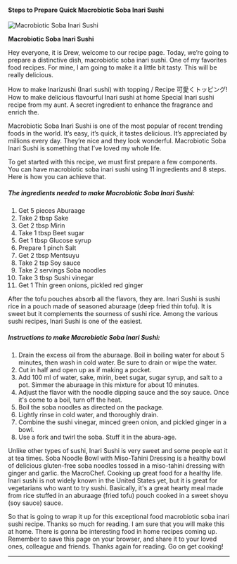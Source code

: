             

#### Steps to Prepare Quick Macrobiotic Soba Inari Sushi

![Macrobiotic Soba Inari Sushi](https://img-global.cpcdn.com/recipes/6641827894525952/751x532cq70/macrobiotic-soba-inari-sushi-recipe-main-photo.jpg)

**Macrobiotic Soba Inari Sushi**

Hey everyone, it is Drew, welcome to our recipe page. Today, we’re going to prepare a distinctive dish, macrobiotic soba inari sushi. One of my favorites food recipes. For mine, I am going to make it a little bit tasty. This will be really delicious.

How to make Inarizushi (Inari sushi) with topping / Recipe 可愛くトッピング! How to make delicious flavourful Inari sushi at home Special Inari sushi recipe from my aunt. A secret ingredient to enhance the fragrance and enrich the.

Macrobiotic Soba Inari Sushi is one of the most popular of recent trending foods in the world. It’s easy, it’s quick, it tastes delicious. It’s appreciated by millions every day. They’re nice and they look wonderful. Macrobiotic Soba Inari Sushi is something that I’ve loved my whole life.

To get started with this recipe, we must first prepare a few components. You can have macrobiotic soba inari sushi using 11 ingredients and 8 steps. Here is how you can achieve that.

##### The ingredients needed to make Macrobiotic Soba Inari Sushi:

1.  Get 5 pieces Aburaage
2.  Take 2 tbsp Sake
3.  Get 2 tbsp Mirin
4.  Take 1 tbsp Beet sugar
5.  Get 1 tbsp Glucose syrup
6.  Prepare 1 pinch Salt
7.  Get 2 tbsp Mentsuyu
8.  Take 2 tsp Soy sauce
9.  Take 2 servings Soba noodles
10.  Take 3 tbsp Sushi vinegar
11.  Get 1 Thin green onions, pickled red ginger

After the tofu pouches absorb all the flavors, they are. Inari Sushi is sushi rice in a pouch made of seasoned aburaage (deep fried thin tofu). It is sweet but it complements the sourness of sushi rice. Among the various sushi recipes, Inari Sushi is one of the easiest.

##### Instructions to make Macrobiotic Soba Inari Sushi:

1.  Drain the excess oil from the aburaage. Boil in boiling water for about 5 minutes, then wash in cold water. Be sure to drain or wipe the water.
2.  Cut in half and open up as if making a pocket.
3.  Add 100 ml of water, sake, mirin, beet sugar, sugar syrup, and salt to a pot. Simmer the aburaage in this mixture for about 10 minutes.
4.  Adjust the flavor with the noodle dipping sauce and the soy sauce. Once it's come to a boil, turn off the heat.
5.  Boil the soba noodles as directed on the package.
6.  Lightly rinse in cold water, and thoroughly drain.
7.  Combine the sushi vinegar, minced green onion, and pickled ginger in a bowl.
8.  Use a fork and twirl the soba. Stuff it in the abura-age.

Unlike other types of sushi, Inari Sushi is very sweet and some people eat it at tea times. Soba Noodle Bowl with Miso-Tahini Dressing is a healthy bowl of delicious gluten-free soba noodles tossed in a miso-tahini dressing with ginger and garlic. the MacroChef. Cooking up great food for a healthy life. Inari sushi is not widely known in the United States yet, but it is great for vegetarians who want to try sushi. Basically, it's a great hearty meal made from rice stuffed in an aburaage (fried tofu) pouch cooked in a sweet shoyu (soy sauce) sauce.

So that is going to wrap it up for this exceptional food macrobiotic soba inari sushi recipe. Thanks so much for reading. I am sure that you will make this at home. There is gonna be interesting food in home recipes coming up. Remember to save this page on your browser, and share it to your loved ones, colleague and friends. Thanks again for reading. Go on get cooking!

* * *